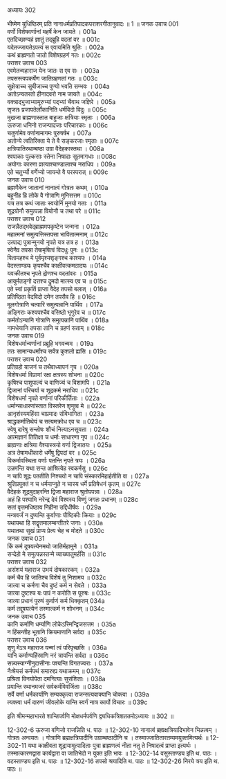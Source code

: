 अध्यायः 302

भीष्मेण युधिष्ठिरम् प्रति नानाधर्मप्रतिपादकपराशरगीतानुवादः ॥ 1 ॥
जनक उवाच 	001  
वर्णो विशेषवर्णानां महर्षे केन जायते ।	001a  
एतदिच्छाम्यहं ज्ञातुं तद्ब्रूहि वदतां वर ॥	001c  
यदेतज्जायतेऽपत्यं स एवायमिति श्रुतिः ।	002a  
कथं ब्राह्मणतो जातो विशेषग्रहणं गतः ॥	002c  
पराशर उवाच 	003  
एवमेतन्महाराज येन जातः स एव सः ।	003a  
तपसस्त्वपकर्षेण जातिग्रहणतां गतः ॥	003c  
सुक्षेत्राच्च सुबीजाच्च पुण्यो भवति सम्भवः ।	004a  
अतोऽन्यतरतो हीनादवरो नाम जायते ॥	004c  
वक्त्राद्भुजाभ्यामूरुभ्यां पद्भ्यां चैवाथ जज्ञिरे ।	005a  
सृजतः प्रजापतेर्लोकानिति धर्मविदो विदुः ॥	005c  
मुखजा ब्राह्मणास्तात बाहुजाः क्षत्रियाः स्मृताः ।	006a  
ऊरुजा धनिनो राजन्पादजाः परिचारकाः ॥	006c  
चतुर्णामेव वर्णानामागमः पुरुषर्षभ ।	007a  
अतोन्ये त्वतिरिक्ता ये ते वै सङ्करजाः स्मृताः ॥	007c  
क्षत्रियातिरथाम्बष्ठा उग्रा वैदेहकास्तथा ।	008a  
श्वपाकाः पुल्कसाः स्तेना निषादाः सूतमागधाः ॥	008c  
अयोगाः कारणा व्रात्याश्चाण्डालाश्च नराधिप ।	009a  
एते चतुर्भ्यो वर्णेभ्यो जायन्ते वै परस्परात् ॥	009c  
जनक उवाच 	010  
ब्रह्मणैकेन जातानां नानात्वं गोत्रतः कथम् ।	010a  
बहूनीह हि लोके वै गोत्राणि मुनिसत्तम ॥	010c  
यत्र तत्र कथं जाताः स्वयोनिं मुनयो गताः ।	011a  
शूद्रयोनौ समुत्पन्ना वियोनौ च तथा परे ॥	011c  
पराशर उवाच 	012  
राजन्नैतद्भवेद्ब्राह्ममपकृष्टेन जन्मना ।	012a  
महात्मनां समुत्पत्तिस्तपसा भावितात्मनाम् ॥	012c  
उत्पाद्य पुत्रान्मुनयो नृपते यत्र तत्र ह ।	013a  
स्वेनैव तपसा तेषामृषित्वं विदधुः पुनः ॥	013c  
पितामहश्च मे पूर्वमृश्यशृङ्गश्च काश्यपः ।	014a  
वेदस्ताण्ड्यः कृपश्चैव काक्षीवत्कमठादयः ॥	014c  
यवक्रीतश्च नृपते द्रोणश्च वदतांवरः ।	015a  
आयुर्मतङ्गो दत्तश्च द्रुमदो मात्स्य एव च ॥	015c  
एते स्वां प्रकृतिं प्राप्ता वैदेह तपसो बलात् ।	016a  
प्रतिष्ठिता वेदविदो दमेन तपसैव हि ॥	016c  
मूलगोत्राणि चत्वारि समुत्पन्नानि पार्थिव ।	017a  
अङ्गिराः कश्यपश्चैव वसिष्ठो भृगुरेव च ॥	017c  
कर्मतोऽन्यानि गोत्राणि समुत्पन्नानि पार्थिव ।	018a  
नामधेयानि तपसा तानि च ग्रहणं सताम् ॥	018c  
जनक उवाच 	019  
विशेषधर्मान्वर्णानां प्रब्रूहि भगवन्मम ।	019a  
ततः सामान्यधर्मांश्च सर्वत्र कुशलो ह्यसि ॥	019c  
पराशर उवाच 	020  
प्रतिग्रहो याजनं च तथैवाध्यापनं नृप ।	020a  
विशेषधर्मा विप्राणां रक्षा क्षत्रस्य शोभना ॥	020c  
कृषिश्च पाशुपाल्यं च वाणिज्यं च विशामपि ।	021a  
द्विजानां परिचर्या च शूद्रकर्म नराधिप ॥	021c  
विशेषधर्मा नृपते वर्णानां परिकीर्तिताः ।	022a  
धर्मान्साधारणांस्तात विस्तरेण शृणुष्व मे ॥	022c  
आनृशंस्यमहिंसा चाप्रमादः संविभागिता ।	023a  
श्राद्धकर्मातिथेयं च सत्यमक्रोध एव च ॥	023c  
स्वेषु दारेषु सन्तोषः शौचं नित्याऽनसूयता ।	024a  
आत्मज्ञानं तितिक्षा च धर्माः साधारणा नृप ॥	024c  
ब्राह्मणाः क्षत्रिया वैश्यास्त्रयो वर्णा द्विजातयः ।	025a  
अत्र तेषामधीकारो धर्मेषु द्विपदां वर ॥	025c  
विकर्मावस्थिता वर्णाः पतन्ति नृपते त्रयः ।	026a  
उन्नमन्ति यथा सन्त आश्रित्येह स्वकर्मसु ॥	026c  
न चापि शूद्रः पततीति निश्चयो न चापि संस्कारमिहार्हतीति वा ।	027a  
श्रुतिप्रयुक्तं न च धर्ममाप्नुते न चास्य धर्मे प्रतिषेधनं कृतम् ॥	027c  
वैदेहकं शूद्रमुदाहरन्ति द्विजा महाराज श्रुतोपपन्नाः ।	028a  
अहं हि पश्यामि नरेन्द्र देवं विश्वस्य विष्णुं जगतः प्रधानम् ॥	028c  
सतां वृत्तमधिष्ठाय निहीना उद्दिधीर्षवः ।	029a  
मन्त्रवर्जं न दुष्यन्ति कुर्वाणाः पौष्टिकीः क्रियाः ॥	029c  
यथायथा हि सद्वॄत्तमालम्बन्तीतरे जनाः ।	030a  
यथातथा सुखं प्राप्य प्रेत्य चेह च मोदते ॥	030c  
जनक उवाच 	031  
किं कर्म दूषयत्येनमथो जातिर्महामुने ।	031a  
सन्देहो मे समुत्पन्नस्तन्मे व्याख्यातुमर्हसि ॥	031c  
पराशर उवाच 	032  
असंशयं महाराज उभयं दोषकारकम् ।	032a  
कर्म चैव हि जातिश्च विशेषं तु निशामय ॥	032c  
जात्या च कर्मणा चैव दुष्टं कर्म न सेवते ।	033a  
जात्या दुष्टश्च यः पापं न करोति स पूरुषः ॥	033c  
जात्या प्रधानं पुरुषं कुर्वाणं कर्म धिक्कृतम् 	034a  
कर्म तद्दूषयत्येनं तस्मात्कर्म न शोभनम् ॥	034c  
जनक उवाच 	035  
कानि कर्माणि धर्म्याणि लोकेऽस्मिन्द्विजसत्तम ।	035a  
न हिंसन्तीह भूतानि क्रियमाणानि सर्वदा ॥	035c  
पराशर उवाच 	036  
शृणु मेऽत्र महाराज यन्मां त्वं परिपृच्छसि ।	036a  
यानि कर्माण्यहिंस्राणि नरं त्रायन्ति सर्वदा ॥	036c  
सन्न्यस्याग्नीनुदासीनाः पश्यन्ति विगतज्वराः ।	037a  
नैःश्रेयसं कर्मपथं समारुह्य यथाक्रमम् ॥	037c  
प्रश्रिता विनयोपेता दमनित्याः सुसंशिताः ।	038a  
प्रयान्ति स्थानमजरं सर्वकर्मविवर्जिताः ॥	038c  
सर्वे वर्णा धर्मकार्याणि सम्यक्कृत्वा राजन्सत्यवाक्यानि चोक्त्वा ।	039a  
त्यक्त्वा धर्मं दारुणं जीवलोके यान्ति स्वर्गं नात्र कार्यो विचारः ॥ 	039c  

इति श्रीमन्महाभारते शान्तिपर्वणि मोक्षधर्मपर्वणि द्व्यधिकत्रिशततमोऽध्यायः ॥ 302 ॥

12-302-6 ऊरुजा वणिजो राजन्निति ध. पाठः ॥ 12-302-10 नानात्वं ब्रह्मक्षत्रियादिभावेन भिन्नत्वम् । गोत्रतः अन्वयतः । गोत्राणि ब्रह्मक्षत्रियादीनि उग्राम्बष्ठादीनि च । तस्माज्जातितारतम्यमयुक्तमित्यर्थः ॥ 12-302-11 यथा काक्षीवता शूद्रायामुत्पादिताः पुत्रा ब्राह्मणत्वं नीता नतु ते निषादत्वं प्राप्ता इत्यर्थः । तस्मात्कारणद्वारा कार्यद्वारा वा जातिभेदो न युक्त इति भावः ॥ 12-302-14 वसुस्ताण्ड्य इति थ. पाठः । वटस्ताण्ड्य इति ध. पाठः ॥ 12-302-16 तपसो श्रयादिति थ. पाठः ॥ 12-302-26 निरये त्रय इति थ. पाठः ॥

